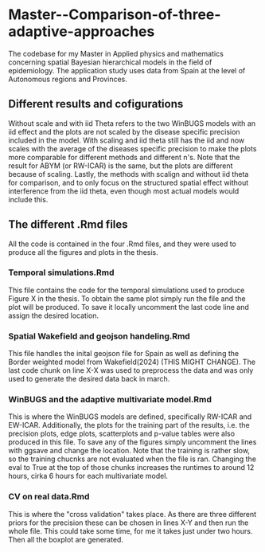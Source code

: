 # Master--Comparison-of-three-adaptive-approaches
The codebase for my Master in Applied physics and mathematics concerning spatial Bayesian hierarchical models in the field of epidemiology. The application study uses data from Spain at the level of Autonomous regions and Provinces.

## Different results and cofigurations
Without scale and with iid Theta refers to the two WinBUGS models with an iid effect and the plots are not scaled by the disease specific precision included in the model. With scaling and iid theta still has the iid and now scales with the average of the diseases specific precision to make the plots more comparable for different methods and different n's. Note that the result for ABYM (or RW-ICAR) is the same, but the plots are different because of scaling. Lastly, the methods with scalign and without iid theta for comparison, and to only focus on the structured spatial effect without interference from the iid theta, even though most actual models would include this.


## The different .Rmd files
All the code is contained in the four .Rmd files, and they were used to produce all the figures and plots in the thesis.

### Temporal simulations.Rmd
This file contains the code for the temporal simulations used to produce Figure X in the thesis. To obtain the same plot simply run the file and the plot will be produced. To save it locally uncomment the last code line and assign the desired location.

### Spatial Wakefield and geojson handeling.Rmd
This file handles the inital geojson file for Spain as well as defining the Border weighted model from Wakefield(2024) (THIS MIGHT CHANGE). The last code chunk on line X-X was used to preprocess the data and was only used to generate the desired data back in march. 

### WinBUGS and the adaptive multivariate model.Rmd
This is where the WinBUGS models are defined, specifically RW-ICAR and EW-ICAR. Additionally, the plots for the training part of the results, i.e. the precision plots, edge plots, scatterplots and p-value tables were also produced in this file. To save any of the figures simply uncomment the lines with ggsave and change the location. Note that the training is rather slow, so the training chucnks are not evaluated when the file is ran. Changing the eval to True at the top of those chunks increases the runtimes to around 12 hours, cirka 6 hours for each multivariate model. 

### CV on real data.Rmd
This is where the "cross validation" takes place. As there are three different priors for the precision these can be chosen in lines X-Y and then run the whole file. This could take some time, for me it takes just under two hours. Then all the boxplot are generated.


